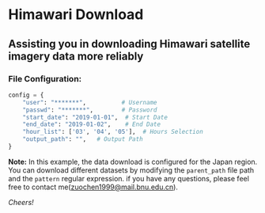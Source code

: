 # Himawari Download
## Assisting you in downloading Himawari satellite imagery data more reliably

### File Configuration:
```python
config = {
    "user": "*******",          # Username
    "passwd": "*******",        # Password
    "start_date": "2019-01-01",  # Start Date
    "end_date": "2019-01-02",    # End Date
    "hour_list": ['03', '04', '05'],  # Hours Selection
    "output_path": "",   # Output Path
} 
```

**Note:**
In this example, the data download is configured for the Japan region. You can download different datasets by modifying the `parent_path` file path and the `pattern` regular expression. if you have any questions, please feel free to contact me(zuochen1999@mail.bnu.edu.cn).

_Cheers!_

